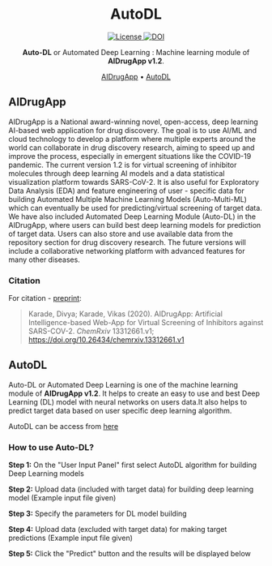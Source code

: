 <h1 align="center">
  AutoDL
</h1>

<p align="center">
  <a href='https://opensource.org/licenses/lgpl-2.1.php'>
    <img src='https://img.shields.io/badge/License-LGPL%202.1-blue.svg' alt='License'/>
  </a>

  <a href="https://zenodo.org/record/4630119#.YFnrc68zbIU">
    <img src="https://zenodo.org/badge/DOI/10.5281/zenodo.4630119.svg" alt="DOI">
  </a>

</p>

<p align="center">
    <b>Auto-DL</b> or Automated Deep Learning : Machine learning module of <b>AIDrugApp v1.2</b>.
</p>

<p align="center">
  <a href="#AIDrugApp">AIDrugApp</a> •
  <a href="#AutoDL">AutoDL</a>
</p>


## AIDrugApp
AIDrugApp is a National award-winning novel, open-access, deep learning AI-based web application for drug discovery. The goal is to use AI/ML and cloud technology to develop a platform where multiple experts around the world can collaborate in drug discovery research, aiming to speed up and improve the process, especially in emergent situations like the COVID-19 pandemic. The current version 1.2 is for virtual screening of inhibitor molecules through deep learning AI models and a data statistical visualization platform towards SARS-CoV-2. It is also useful for Exploratory Data Analysis (EDA) and feature engineering of user - specific data for building Automated Multiple Machine Learning Models (Auto-Multi-ML) which can eventually be used for predicting/virtual screening of target data. We have also included Automated Deep Learning Module (Auto-DL) in the AIDrugApp, where users can build best deep learning models for prediction of target data. Users can also store and use available data from the repository section for drug discovery research. The future versions will include a collaborative networking platform with advanced features for many other diseases.

### Citation
For citation - [preprint](https://chemrxiv.org/articles/preprint/AIDrugApp_Artificial_Intelligence-based_Web-App_for_Virtual_Screening_of_Inhibitors_against_SARS-COV-2/13312661/1): 

> Karade, Divya; Karade, Vikas (2020). AIDrugApp: Artificial Intelligence-based Web-App for Virtual Screening of Inhibitors against SARS-COV-2. *ChemRxiv* 13312661.v1; https://doi.org/10.26434/chemrxiv.13312661.v1 


## AutoDL
Auto-DL or Automated Deep Learning is one of the machine learning module of <b>AIDrugApp v1.2</b>. It helps to create an easy to use and best Deep Learning (DL) model with neural networks on users data.It also helps to predict target data based on user specific deep learning algorithm.

AutoDL can be access from [here](https://share.streamlit.io/divyakarade/autodl/main/AutoDL.py)

### How to use Auto-DL?

<b>Step 1:</b> On the "User Input Panel" first select AutoDL algorithm for building Deep Learning models

<b>Step 2:</b> Upload data (included with target data) for building deep learning model (Example input file given)

<b>Step 3:</b> Specify the parameters for DL model building

<b>Step 4:</b> Upload data (excluded with target data) for making target predictions (Example input file given)

<b>Step 5:</b> Click the "Predict" button and the results will be displayed below
